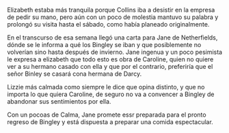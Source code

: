 Elizabeth estaba más tranquila porque Collins iba a desistir en la empresa de pedir su mano, pero aún con un poco de molestia mantuvo su palabra y prolongó su visita hasta el sábado, como había planeado originalmente.

En el transcurso de esa semana llegó una carta para Jane de Netherfields, dónde se le informa a qué los Bingley se iban y que posiblemente no volverían sino hasta después de invierno. Jane ingenua y un poco pesimista le expresa a elizabeth que todo esto es obra de Caroline, quien no quiere ver a su hermano casado con ella y que por el contrario, preferiría que el señor Binley se casará cona hermana de Darcy.

Lizzie más calmada como siempre le dice que opina distinto, y que no importa lo que quiera Caroline, de seguro no va a convencer a Bingley de abandonar sus sentimientos por ella.

Con un pocoas de Calma, Jane promete essr preparada para el pronto regreso de Bingley y está dispuesta a preparar una comida espectacular. 
